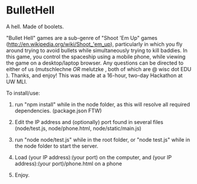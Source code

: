 BulletHell
==========

A hell. Made of boolets.

"Bullet Hell" games are a sub-genre of "Shoot 'Em Up" games (http://en.wikipedia.org/wiki/Shoot_'em_up), particularly in which you fly around trying to avoid bullets while simultaneously trying to kill baddies. In this game, you control the spaceship using a mobile phone, while viewing the game on a desktop/laptop browser. Any questions can be directed to either of us (mutschlechne  *OR*   melutzke , both of which are @ wisc dot EDU ). Thanks, and enjoy! This was made at a 16-hour, two-day Hackathon at UW MLI.


To install/use:

1. run "npm install" while in the node folder, as this will resolve all required dependencies. (package.json FTW)

2. Edit the IP address and (optionally) port found in several files (node/test.js, node/phone.html, node/static/main.js)

3. run "node node/test.js" while in the root folder, or "node test.js" while in the node folder to start the server.

4. Load (your IP address):(your port) on the computer, and (your IP address):(your port)/phone.html on a phone 

5. Enjoy.
